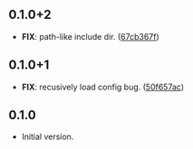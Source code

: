 ## 0.1.0+2

 - **FIX**: path-like include dir. ([67cb367f](https://github.com/hyiso/commitlint/commit/67cb367f00aefc9144b791ab07db4a75c876b7f0))

## 0.1.0+1

 - **FIX**: recusively load config bug. ([50f657ac](https://github.com/hyiso/commitlint/commit/50f657ac3fe694fed94879e4fef54be16127f538))

## 0.1.0

- Initial version.
